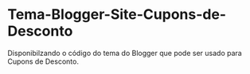 # Tema-Blogger-Site-Cupons-de-Desconto
Disponibilzando o código do tema do Blogger que pode ser usado para Cupons de Desconto.
